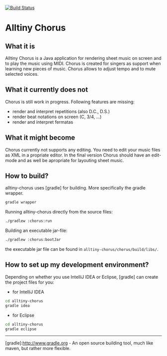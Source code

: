 [![Build Status](https://travis-ci.org/alltiny/alltiny-chorus.svg?branch=master)](https://travis-ci.org/alltiny/alltiny-chorus)

Alltiny Chorus
==============

## What it is
Alltiny Chorus is a Java application for rendering sheet music on screen and to play the music using MIDI. Chorus is created for singers as support when learning new pieces of music. Chorus allows to adjust tempo and to mute selected voices.

## What it currently does not
Chorus is still work in progress. Following features are missing:
- render and interpret repetitions (also D.C., D.S.)
- render beat notations on screen (C, 3/4, ...)
- render and interpret fermatas

## What it might become
Chorus currently not supports any editing. You need to edit your music files as XML in a propriate editor. In the final version Chorus should have an edit-mode and as well be apropriate for layouting sheet music.

## How to build?
alltiny-chorus uses [gradle] for building. More specifically the gradle wrapper.
```sh
gradle wrapper
```
Running alltiny-chorus directly from the source files:
```sh
./gradlew :chorus:run
```
Building an executable jar-file:
```sh
./gradlew :chorus:bootJar
```
the executable jar file can be found in `alltiny-chorus/chorus/build/libs/`.

## How to set up my development environment?
Depending on whether you use IntelliJ IDEA or Eclipse, [gradle] can create the project files for you:
* for IntelliJ IDEA
```sh
cd alltiny-chorus
gradle idea
```

* for Eclipse
```sh
cd alltiny-chorus
gradle eclipse
```

---
[gradle]:http://www.gradle.org - An open source building tool, much like maven, but rather more flexible.

